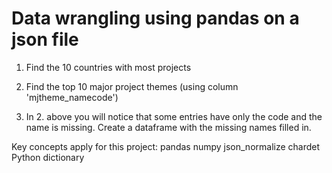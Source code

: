 # Data wrangling using pandas on a json file

1. Find the 10 countries with most projects

2. Find the top 10 major project themes (using column 'mjtheme_namecode')

3. In 2. above you will notice that some entries have only the code and the name is missing. Create a dataframe with the missing names filled in.

Key concepts apply for this project:
    pandas
    numpy
    json_normalize
    chardet
    Python dictionary
